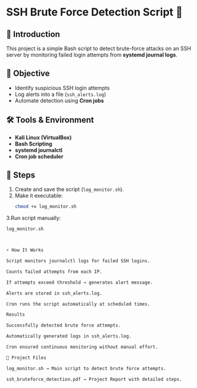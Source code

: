 # SSH Brute Force Detection Script 🔐

## 📌 Introduction
This project is a simple Bash script to detect brute-force attacks on an SSH server by monitoring failed login attempts from **systemd journal logs**.

## 🎯 Objective
- Identify suspicious SSH login attempts
- Log alerts into a file (`ssh_alerts.log`)
- Automate detection using **Cron jobs**

## 🛠 Tools & Environment
- **Kali Linux (VirtualBox)**
- **Bash Scripting**
- **systemd journalctl**
- **Cron job scheduler**

## 🚀 Steps
1. Create and save the script (`log_monitor.sh`).
2. Make it executable:
   ```bash
   chmod +x log_monitor.sh
3.Run script manually:
```bash
log_monitor.sh



⚡ How It Works

Script monitors journalctl logs for failed SSH logins.

Counts failed attempts from each IP.

If attempts exceed threshold → generates alert message.

Alerts are stored in ssh_alerts.log.

Cron runs the script automatically at scheduled times.

Results

Successfully detected brute force attempts.

Automatically generated logs in ssh_alerts.log.

Cron ensured continuous monitoring without manual effort.

📂 Project Files

log_monitor.sh → Main script to detect brute force attempts.

ssh_bruteforce_detection.pdf → Project Report with detailed steps.
